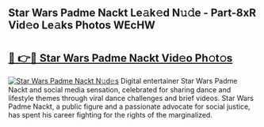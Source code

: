 ## Star Wars Padme Nackt Le𝚊k𝚎d N𝚞𝚍e - Part-8xR Vid𝚎o Le𝚊ks Photos WEcHW

# <h2><a href="http://fb6p3j.evod.top/?m=Star+Wars+Padme+Nackt">🔗 👉🔴 Star Wars Padme Nackt Vid𝚎o Ph𝚘t𝚘s</a></h2>

[![Star Wars Padme Nackt N𝚞d𝚎s](https://i.imgur.com/8V9OHl7.gif)](http://fb6p3j.evod.top/?m=Star+Wars+Padme+Nackt)
Digital entertainer Star Wars Padme Nackt and social media sensation, celebrated for sharing dance and lifestyle themes through viral dance challenges and brief videos. Star Wars Padme Nackt, a public figure and a passionate advocate for social justice, has spent his career fighting for the rights of the marginalized. 
